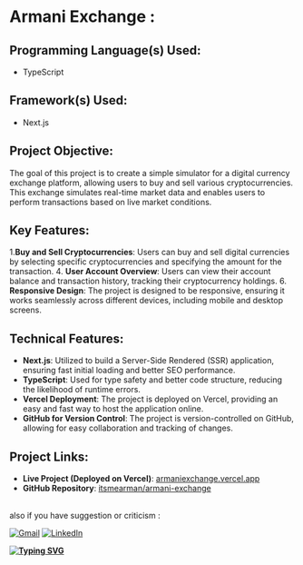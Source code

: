 # **Armani Exchange :** <br>

## Programming Language(s) Used:
- TypeScript

## Framework(s) Used:
- Next.js

## Project Objective:
The goal of this project is to create a simple simulator for a digital currency exchange platform, allowing users to buy and sell various cryptocurrencies. This exchange simulates real-time market data and enables users to perform transactions based on live market conditions.

## Key Features:
1.**Buy and Sell Cryptocurrencies**: Users can buy and sell digital currencies by selecting specific cryptocurrencies and specifying the amount for the transaction.
4. **User Account Overview**: Users can view their account balance and transaction history, tracking their cryptocurrency holdings.
6. **Responsive Design**: The project is designed to be responsive, ensuring it works seamlessly across different devices, including mobile and desktop screens.

## Technical Features:
- **Next.js**: Utilized to build a Server-Side Rendered (SSR) application, ensuring fast initial loading and better SEO performance.
- **TypeScript**: Used for type safety and better code structure, reducing the likelihood of runtime errors.
- **Vercel Deployment**: The project is deployed on Vercel, providing an easy and fast way to host the application online.
- **GitHub for Version Control**: The project is version-controlled on GitHub, allowing for easy collaboration and tracking of changes.

## Project Links:
- **Live Project (Deployed on Vercel)**: [armaniexchange.vercel.app](https://armaniexchange.vercel.app)
- **GitHub Repository**: [itsmearman/armani-exchange](https://github.com/itsmearman/armani-exchange)

<br>
also if you have suggestion or criticism :

<a href="mailto: arman.t.tehrani@gmail.com">![Gmail](https://img.shields.io/badge/Gmail-D14836?logo=gmail&logoColor=white)</a>
<a href="https://www.linkedin.com/in/arman-tabibzade-tehrani-00b414220">![LinkedIn](https://img.shields.io/badge/Linkedin-%230077B5.svg?logo=linkedin&logoColor=white)</a>

**[![Typing SVG](https://readme-typing-svg.demolab.com?font=Fira+Code&pause=1000&color=25C58E&background=284EFF00&random=true&width=800&lines=Armani+Exchange+is+getting+better%2C+I+am+working+on+it)](https://git.io/typing-svg)**
